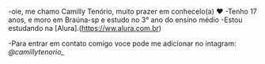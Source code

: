 -oie, me chamo Camilly Tenório, muito prazer em conhecelo(a) ❤️
-Tenho 17 anos, e moro em Braúna-sp e estudo no 3° ano do ensino médio
-Estou estudando na [Alura].(https://ww.alura.com.br)

-Para entrar em contato comigo voce pode me adicionar no intagram: *@camillytenorio_*
